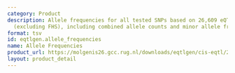 ```yaml
---
category: Product
description: Allele frequencies for all tested SNPs based on 26,609 eQTLGen samples
  (excluding FHS), including combined allele counts and minor allele frequencies.
format: tsv
id: eqtlgen.allele_frequencies
name: Allele Frequencies
product_url: https://molgenis26.gcc.rug.nl/downloads/eqtlgen/cis-eqtl/2018-07-18_SNP_AF_for_AlleleB_combined_allele_counts_and_MAF_pos_added.txt.gz
layout: product_detail
---
```

